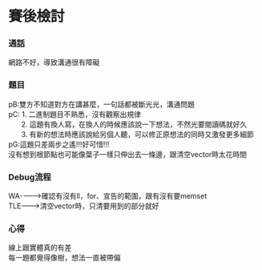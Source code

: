 # 賽後檢討

### 通話
網路不好，導致溝通很有障礙

### 題目
pB:雙方不知道對方在講甚麼，一句話都被斷光光，溝通問題<br>
pC: 1. 二進制題目不熟悉，沒有觀察出規律<br>
&emsp;&nbsp;&nbsp; 2. 這題有換人寫，在換人的時候應該說一下想法，不然光要閱讀碼就好久<br>
&emsp;&nbsp;&nbsp; 3. 有新的想法時應該說給另個人聽，可以修正原想法的同時又激發更多細節<br>
pG:這題只差兩步之遙!!!好可惜!!!<br>
沒有想到根節點也可能像葉子一樣只伸出去一條邊，跟清空vector時太花時間<br>

### Debug流程
WA---->確認有沒有ll，for、宣告的範圍，跟有沒有要memset<br>
TLE--->清空vector時，只清要用到的部分就好<br>

### 心得
線上跟實體真的有差<br>
每一題都覺得像樹，想法一直被帶偏
